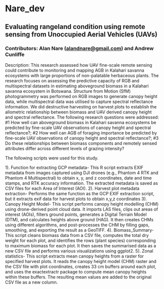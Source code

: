 # Nare_dev

## Evaluating rangeland condition using remote sensing from Unoccupied Aerial Vehicles (UAVs) 
### Contributors: Alan Nare (alandnare@gmail.com) and Andrew Cunliffe

Description: This research assessed how UAV fine-scale remote sensing could contribute to monitoring and mapping AGB in Kalahari savanna ecosystems with large proportions of non-palatable herbaceous plants. The research focuses on assessing the predictive capacity of RGB and multispectral datasets in estimating aboveground biomass in a Kalahari savanna ecosystem in Botswana. Structure from Motion (SfM) photogrammetry was performed on RGB images to generate canopy height data, while multispectral data was utilised to capture spectral reflectance information. We did destructive harvesting on harvest plots to establish the allometric relationship between biomass and UAV derived canopy height and spectral reflectance. The following research questions were addressed: 
#1 How well can aboveground biomass in Kalahari savanna ecosystems be predicted by fine-scale UAV observations of canopy height and spectral reflectance?; 
#2 How well can AGB of foraging importance be predicted by fine-scale UAV observations of canopy height and spectral reflectance?; 
#3 Do these relationships between biomass components and remotely sensed attributes differ across different levels of grazing intensity?

The following scripts were used for this study.

1). Function for extracting GCP metadata- This R script extracts EXIF metadata from images captured using DJI drones (e.g., Phantom 4 RTK and Phantom 4 Multispectral) to obtain x, y, and z coordinates, date and time stamps, and RTK accuracy information. The extracted metadata is saved as CSV files for each Area of Interest (AOI).
2). Harvest plot metadata extraction- Performs the same function as the GCP EXIF extraction script, but it extracts exif data for harvest plots to obtain x,y,z coordinates
3). Canopy Height Model- This script performs canopy height modelling (CHM) using drone-derived point cloud data. It imports LAS files, clips out areas of interest (AOIs), filters ground points, generates a Digital Terrain Model (DTM), and calculates heights above ground (HAG). It then creates CHMs using different algorithms,  and post-processes the CHM by filling gaps, smoothing, and exporting the result as a GeoTIFF.
4). Biomass_Summary- This script cleans biomass data from a CSV file, computes the total dry weight for each plot, and identifies the rows (plant species) corresponding to maximum biomass for each plot. It then saves the summarised data as a new CSV file and performs various visualizations using ggplot2.
5). Zonal statistics- This script extracts mean canopy heights from a raster for specified harvest plots. It reads the canopy height model (CHM) raster and the CSV file with plot coordinates, creates 33 cm buffers around each plot, and uses the exactextractr package to compute mean canopy heights within these buffers. The resulting mean values are added to the original CSV file as a new column.
